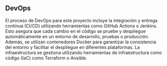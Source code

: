 ## DevOps

El proceso de DevOps para este proyecto incluye la integración y entrega continua (CI/CD) utilizando herramientas como GitHub Actions o Jenkins. Esto asegura que cada cambio en el código se pruebe y despliegue automáticamente en un entorno de desarrollo, pruebas o producción. Además, se utilizan contenedores Docker para garantizar la consistencia del entorno y facilitar el despliegue en diferentes plataformas. La infraestructura se gestiona utilizando herramientas de infraestructura como código (IaC) como Terraform o Ansible.
